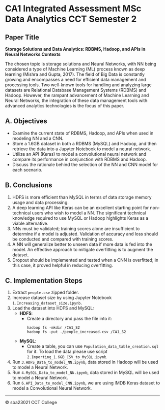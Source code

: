 # CA1 Integrated Assessment MSc Data Analytics CCT Semester 2
## Paper Title
**Storage Solutions and Data Analytics: RDBMS, Hadoop, and APIs in Neural Networks Contexts**

The chosen topic is storage solutions and Neural Networks, with NN being considered a type of Machine Learning (ML) process known as deep learning (Mishra and Gupta, 2017). The field of Big Data is constantly growing and encompasses a need for efficient data management and processing tools. Two well-known tools for handling and analyzing large datasets are Relational Database Management Systems (RDBMS) and Hadoop. However, the rampant advancement of Machine Learning and Neural Networks, the integration of these data management tools with advanced analytics technologies is the focus of this paper.

## A. Objectives

- Examine the current state of RDBMS, Hadoop, and APIs when used in modeling NN and a CNN.
- Store a 1.6GB dataset in both a RDBMS (MySQL) and Hadoop, and then retrieve the data into a Jupyter Notebook to model a neural network.
- Utilize an API (Keras) to model a convolutional neural network and compare its performance in conjunction with RDBMS and Hadoop.
- Discuss the rationale behind the selection of the NN and CNN model for each scenario.

## B. Conclusions

1. HDFS is more efficient than MySQL in terms of data storage memory usage and data processing.
2. A deep learning API like Keras can be an excellent starting point for non-technical users who wish to model a NN. The significant technical knowledge required to use MySQL or Hadoop highlights Keras as a viable alternative.
3. NNs must be validated; training scores alone are insufficient to determine if a model is adjusted. Validation of accuracy and loss should be conducted and compared with training scores.
4. A NN will generalize better to unseen data if more data is fed into the model. An effective approach to mitigate overfitting is to augment the dataset.
5. Dropout should be implemented and tested when a CNN is overfitted; in this case, it proved helpful in reducing overfitting.

## C. Implementation Steps

1. Extract `people.csv` zipped folder.
2. Increase dataset size by using Jupyter Notebook `1.Increasing_dataset_size.ipynb`.
3. Load the dataset into HDFS and MySQL:
   - **HDFS**:
     - Create a directory and pass the file into it:
       ```
       hadoop fs -mkdir /CA1_S2
       hadoop fs -put ./people_increased.csv /CA1_S2
       ```
   - **MySQL**:
     - Create a table, you can use `Population_data_table_creation.sql` for it. To load the data please use script `2.Importing_1.6GB_CSV_to_MySQL.ipynb`.
4. Run `3.HDFS_Data_to_model_NN.ipynb`, data stored in Hadoop will be used to model a Neural Network.
5. Run `4.MySQL_Data_to_model_NN.ipynb`, data stored in MySQL will be used to model a Neural Network.
6. Run `6.API_Data_to_model_CNN.ipynb`, we are using IMDB Keras dataset to model a Convolutional Neural Network.

---

© sba23021 CCT College
